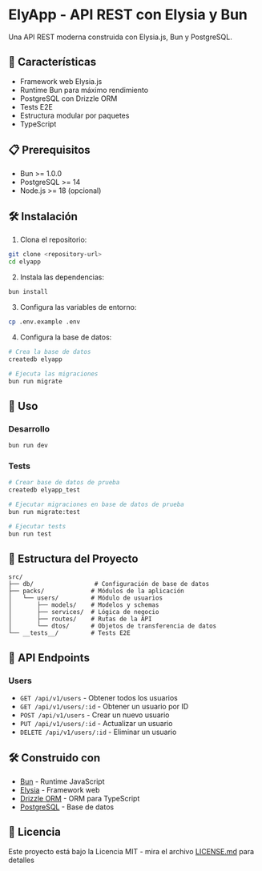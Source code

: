 # ElyApp - API REST con Elysia y Bun

Una API REST moderna construida con Elysia.js, Bun y PostgreSQL.

## 🚀 Características

- Framework web Elysia.js
- Runtime Bun para máximo rendimiento
- PostgreSQL con Drizzle ORM
- Tests E2E
- Estructura modular por paquetes
- TypeScript

## 📋 Prerequisitos

- Bun >= 1.0.0
- PostgreSQL >= 14
- Node.js >= 18 (opcional)

## 🛠️ Instalación

1. Clona el repositorio:
```bash
git clone <repository-url>
cd elyapp
```

2. Instala las dependencias:
```bash
bun install
```

3. Configura las variables de entorno:
```bash
cp .env.example .env
```

4. Configura la base de datos:
```bash
# Crea la base de datos
createdb elyapp

# Ejecuta las migraciones
bun run migrate
```

## 🚀 Uso

### Desarrollo
```bash
bun run dev
```

### Tests
```bash
# Crear base de datos de prueba
createdb elyapp_test

# Ejecutar migraciones en base de datos de prueba
bun run migrate:test

# Ejecutar tests
bun run test
```

## 📁 Estructura del Proyecto

```
src/
├── db/                 # Configuración de base de datos
├── packs/             # Módulos de la aplicación
│   └── users/         # Módulo de usuarios
│       ├── models/    # Modelos y schemas
│       ├── services/  # Lógica de negocio
│       ├── routes/    # Rutas de la API
│       └── dtos/      # Objetos de transferencia de datos
└── __tests__/         # Tests E2E
```

## 📝 API Endpoints

### Users
- `GET /api/v1/users` - Obtener todos los usuarios
- `GET /api/v1/users/:id` - Obtener un usuario por ID
- `POST /api/v1/users` - Crear un nuevo usuario
- `PUT /api/v1/users/:id` - Actualizar un usuario
- `DELETE /api/v1/users/:id` - Eliminar un usuario

## 🛠️ Construido con

- [Bun](https://bun.sh/) - Runtime JavaScript
- [Elysia](https://elysiajs.com/) - Framework web
- [Drizzle ORM](https://orm.drizzle.team/) - ORM para TypeScript
- [PostgreSQL](https://www.postgresql.org/) - Base de datos

## 📄 Licencia

Este proyecto está bajo la Licencia MIT - mira el archivo [LICENSE.md](LICENSE.md) para detalles
